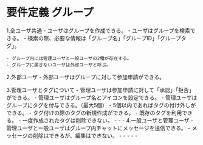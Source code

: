 # 要件定義 グループ

  1.全ユーザ共通
    - ユーザはグループを作成できる。
    - ユーザはグループを検索できる。
    - 検索の際、必要な情報は「グループ名」「グループID」「グループタグ」。

    - グループ内には管理ユーザと一般ユーザの2種が存在する。
    - グループに属さないユーザは外部ユーザと呼ぶ。

  2.外部ユーザ
    - 外部ユーザはグループに対して参加申請ができる。

  3.管理ユーザとタグについて
    - 管理ユーザは参加申請に対して「承認」「拒否」ができる。
    - 管理ユーザはグループ名とアイコンを設定できる。
    - 管理ユーザはグループにタグを付与できる。（最大5個）
    - 5個以内であればタグの付け外しができる。
    - タグ付けの際のタグの新規作成ができる。
    - 既存のタグを利用できる。
    - 一度作成されたタグは削除できない。
    - 
    - 
    - 
  4.一般ユーザと管理ユーザ
    - 管理ユーザと一般ユーザはグループ内チャットにメッセージを送信できる。
    - メッセージの削除はできるが、編集はできない。
    - 
    - 
    - 
    - 
    - 